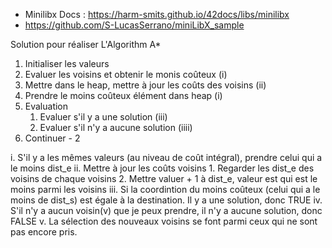 * Minilibx Docs : https://harm-smits.github.io/42docs/libs/minilibx
* https://github.com/S-LucasSerrano/miniLibX_sample

Solution pour réaliser L'Algorithm A*

1. Initialiser les valeurs
2. Evaluer les voisins et obtenir le monis coûteux (i)
3. Mettre dans le heap, mettre à jour les coûts des voisins (ii)
4. Prendre le moins coûteux élément dans heap (i)
5. Evaluation
	1. Evaluer s'il y a une solution (iii)
	2. Evaluer s'il n'y a aucune solution (iiii)
6. Continuer - 2

i. S'il y a les mêmes valeurs (au niveau de coût intégral), prendre celui qui a le moins dist_e
ii. Mettre à jour les coûts voisins
	1. Regarder les dist_e des voisins de chaque voisins
	2. Mettre valuer + 1 à dist_e, valeur est qui est le moins parmi les voisins
iii. Si la coordintion du moins coûteux (celui qui a le moins de dist_s) est égale à la destination. Il y a une solution, donc TRUE
iv. S'il n'y a aucun voisin(v) que je peux prendre, il n'y a aucune solution, donc FALSE
v. La sélection des nouveaux voisins se font parmi ceux qui ne sont pas encore pris.